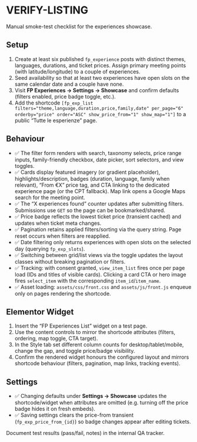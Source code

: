 # VERIFY-LISTING

Manual smoke-test checklist for the experiences showcase.

## Setup

1. Create at least six published `fp_experience` posts with distinct themes, languages, durations, and ticket prices. Assign primary meeting points (with latitude/longitude) to a couple of experiences.
2. Seed availability so that at least two experiences have open slots on the same calendar date and a couple have none.
3. Visit **FP Experiences → Settings → Showcase** and confirm defaults (filters enabled, price badge toggle, etc.).
4. Add the shortcode `[fp_exp_list filters="theme,language,duration,price,family,date" per_page="6" orderby="price" order="ASC" show_price_from="1" show_map="1"]` to a public “Tutte le esperienze” page.

## Behaviour

- ✅ The filter form renders with search, taxonomy selects, price range inputs, family-friendly checkbox, date picker, sort selectors, and view toggles.
- ✅ Cards display featured imagery (or gradient placeholder), highlights/description, badges (duration, language, family when relevant), “From €X” price tag, and CTA linking to the dedicated experience page (or the CPT fallback). Map link opens a Google Maps search for the meeting point.
- ✅ The “X experiences found” counter updates after submitting filters. Submissions use `GET` so the page can be bookmarked/shared.
- ✅ Price badge reflects the lowest ticket price (transient cached) and updates when ticket meta changes.
- ✅ Pagination retains applied filters/sorting via the query string. Page reset occurs when filters are reapplied.
- ✅ Date filtering only returns experiences with open slots on the selected day (querying `fp_exp_slots`).
- ✅ Switching between grid/list views via the toggle updates the layout classes without breaking pagination or filters.
- ✅ Tracking: with consent granted, `view_item_list` fires once per page load (IDs and titles of visible cards). Clicking a card CTA or hero image fires `select_item` with the corresponding `item_id`/`item_name`.
- ✅ Asset loading: `assets/css/front.css` and `assets/js/front.js` enqueue only on pages rendering the shortcode.

## Elementor Widget

1. Insert the “FP Experiences List” widget on a test page.
2. Use the content controls to mirror the shortcode attributes (filters, ordering, map toggle, CTA target).
3. In the Style tab set different column counts for desktop/tablet/mobile, change the gap, and toggle price/badge visibility.
4. Confirm the rendered widget honours the configured layout and mirrors shortcode behaviour (filters, pagination, map links, tracking events).

## Settings

- ✅ Changing defaults under **Settings → Showcase** updates the shortcode/widget when attributes are omitted (e.g. turning off the price badge hides it on fresh embeds).
- ✅ Saving settings clears the price-from transient (`fp_exp_price_from_{id}`) so badge changes appear after editing tickets.

Document test results (pass/fail, notes) in the internal QA tracker.
